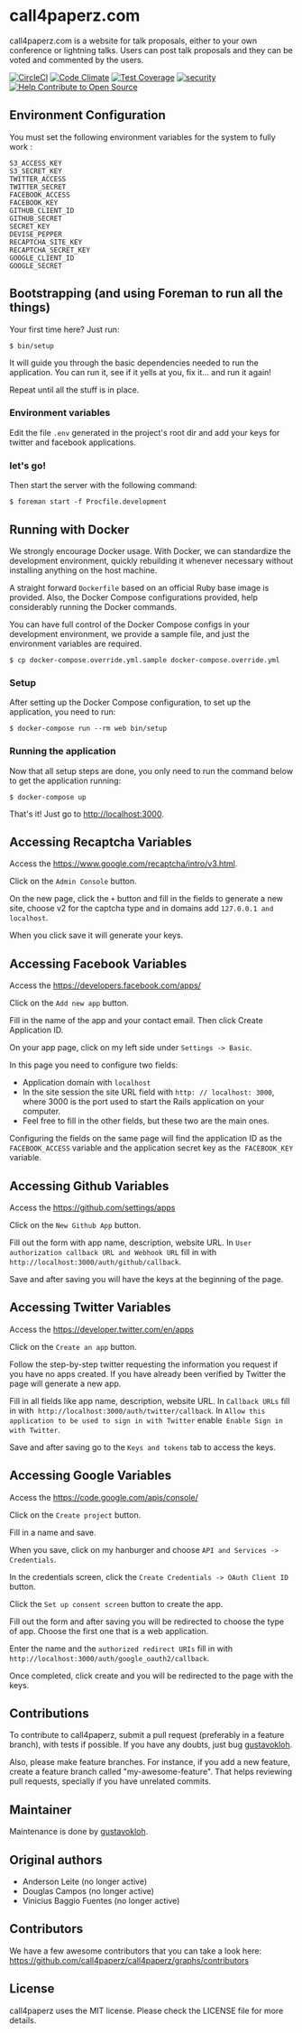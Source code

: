 

# call4paperz.com

call4paperz.com is a website for talk proposals, either to your own conference
or lightning talks. Users can post talk proposals and they can be voted and
commented by the users.

[![CircleCI](https://circleci.com/gh/call4paperz/call4paperz.svg?style=svg)](https://circleci.com/gh/call4paperz/call4paperz)
[![Code Climate](https://codeclimate.com/github/call4paperz/call4paperz/badges/gpa.svg)](https://codeclimate.com/github/call4paperz/call4paperz)
[![Test Coverage](https://codeclimate.com/github/call4paperz/call4paperz/badges/coverage.svg)](https://codeclimate.com/github/call4paperz/call4paperz/coverage)
[![security](https://hakiri.io/github/call4paperz/call4paperz/master.svg)](https://hakiri.io/github/call4paperz/call4paperz/master)
[![Help Contribute to Open Source](https://www.codetriage.com/call4paperz/call4paperz/badges/users.svg)](https://www.codetriage.com/call4paperz/call4paperz)

## Environment Configuration

You must set the following environment variables for the system to fully work :

    S3_ACCESS_KEY
    S3_SECRET_KEY
    TWITTER_ACCESS
    TWITTER_SECRET
    FACEBOOK_ACCESS
    FACEBOOK_KEY
    GITHUB_CLIENT_ID
    GITHUB_SECRET
    SECRET_KEY
    DEVISE_PEPPER
    RECAPTCHA_SITE_KEY
    RECAPTCHA_SECRET_KEY
    GOOGLE_CLIENT_ID
    GOOGLE_SECRET

## Bootstrapping (and using Foreman to run all the things)

Your first time here? Just run:

```
$ bin/setup
```

It will guide you through the basic dependencies needed to run the application.
You can run it, see if it yells at you, fix it... and run it again!

Repeat until all the stuff is in place.

### Environment variables

Edit the file `.env` generated in the project's root dir and add your keys for
twitter and facebook applications.

### let's go!

Then start the server with the following command:

```
$ foreman start -f Procfile.development
```

## Running with Docker

We strongly encourage Docker usage. With Docker, we can standardize the development environment, quickly rebuilding it whenever necessary without installing anything on the host machine.

A straight forward  `Dockerfile` based on an official Ruby base image is provided. Also, the Docker Compose configurations provided, help considerably running the Docker commands.

You can have full control of the Docker Compose configs in your development environment, we provide a sample file, and just the environment variables are required.

`$ cp docker-compose.override.yml.sample docker-compose.override.yml`

### Setup

After setting up the Docker Compose configuration, to set up the application, you need to run:

```
$ docker-compose run --rm web bin/setup
```

### Running the application

Now that all setup steps are done, you only need to run the command below to get the application running:

```
$ docker-compose up
```

That's it! Just go to <http://localhost:3000>.

## Accessing Recaptcha Variables

Access the https://www.google.com/recaptcha/intro/v3.html.

Click on the `Admin Console` button.

On the new page, click the `+` button and fill in the fields to generate a new site, choose v2 for the captcha type and in domains add `127.0.0.1 and localhost`.

When you click save it will generate your keys.

## Accessing Facebook Variables

Access the https://developers.facebook.com/apps/

Click on the `Add new app` button.

Fill in the name of the app and your contact email. Then click Create Application ID.

On your app page, click on my left side under `Settings -> Basic`.

In this page you need to configure two fields:

- Application domain with `localhost`
- In the site session the site URL field with `http: // localhost: 3000`, where 3000 is the port used to start the Rails application on your computer.
- Feel free to fill in the other fields, but these two are the main ones.

Configuring the fields on the same page will find the application ID as the `FACEBOOK_ACCESS` variable and the application secret key as the` FACEBOOK_KEY` variable.

## Accessing Github Variables

Access the https://github.com/settings/apps

Click on the `New Github App` button.

Fill out the form with app name, description, website URL. In `User authorization callback URL and Webhook URL` fill in with` http://localhost:3000/auth/github/callback`.

Save and after saving you will have the keys at the beginning of the page.

## Accessing Twitter Variables

Access the https://developer.twitter.com/en/apps

Click on the `Create an app` button.

Follow the step-by-step twitter requesting the information you request if you have no apps created. If you have already been verified by Twitter the page will generate a new app.

Fill in all fields like app name, description, website URL. In `Callback URLs` fill in with` http://localhost:3000/auth/twitter/callback`. In `Allow this application to be used to sign in with Twitter` enable` Enable Sign in with Twitter`.

Save and after saving go to the `Keys and tokens` tab to access the keys.

## Accessing Google Variables

Access the https://code.google.com/apis/console/

Click on the `Create project` button.

Fill in a name and save.

When you save, click on my hanburger and choose `API and Services -> Credentials`.

In the credentials screen, click the `Create Credentials -> OAuth Client ID` button.

Click the `Set up consent screen` button to create the app.

Fill out the form and after saving you will be redirected to choose the type of app. Choose the first one that is a web application.

Enter the name and the `authorized redirect URIs` fill in with `http://localhost:3000/auth/google_oauth2/callback`.

Once completed, click create and you will be redirected to the page with the keys.

## Contributions

To contribute to call4paperz, submit a pull request (preferably in a feature
branch), with tests if possible. If you have any doubts, just bug
[gustavokloh](https://github.com/gustavokloh).

Also, please make feature branches. For instance, if you add a new
feature, create a feature branch called "my-awesome-feature". That
helps reviewing pull requests, specially if you have unrelated
commits.

## Maintainer
Maintenance is done by [gustavokloh](https://github.com/gustavokloh).

## Original authors
- Anderson Leite (no longer active)
- Douglas Campos (no longer active)
- Vinicius Baggio Fuentes (no longer active)

## Contributors
We have a few awesome contributors that you can take a look here: https://github.com/call4paperz/call4paperz/graphs/contributors

## License
call4paperz uses the MIT license. Please check the LICENSE file for more details.

